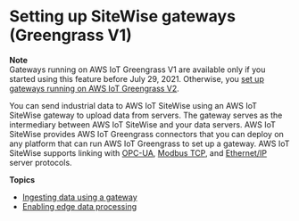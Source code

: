 # Setting up SiteWise gateways \(Greengrass V1\)<a name="gateways-ggv1"></a>

**Note**  
Gateways running on AWS IoT Greengrass V1 are available only if you started using this feature before July 29, 2021\. Otherwise, you [set up gateways running on AWS IoT Greengrass V2](configure-gateway-ggv2.md)\.

You can send industrial data to AWS IoT SiteWise using an AWS IoT SiteWise gateway to upload data from servers\. The gateway serves as the intermediary between AWS IoT SiteWise and your data servers\. AWS IoT SiteWise provides AWS IoT Greengrass connectors that you can deploy on any platform that can run AWS IoT Greengrass to set up a gateway\. AWS IoT SiteWise supports linking with [OPC\-UA](https://en.wikipedia.org/wiki/OPC_Unified_Architecture), [Modbus TCP](https://en.wikipedia.org/wiki/Modbus), and [Ethernet/IP](https://en.wikipedia.org/wiki/EtherNet/IP) server protocols\.

**Topics**
+ [Ingesting data using a gateway](gateways.md)
+ [Enabling edge data processing](edge-processing.md)